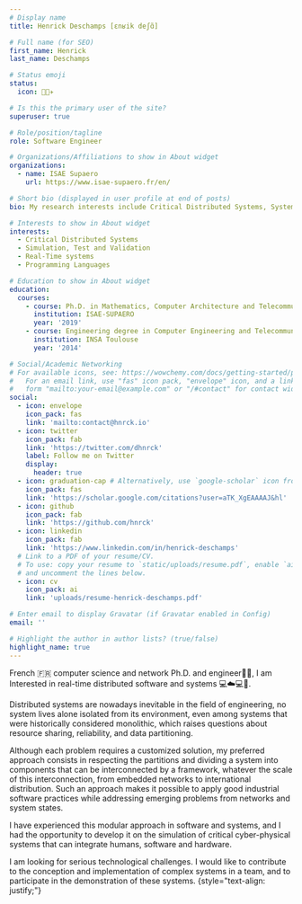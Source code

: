 ```yaml
---
# Display name
title: Henrick Deschamps [ɛnʁik deʃɑ̃]

# Full name (for SEO)
first_name: Henrick
last_name: Deschamps

# Status emoji
status:
  icon: 🧑‍💻✈️

# Is this the primary user of the site?
superuser: true

# Role/position/tagline
role: Software Engineer

# Organizations/Affiliations to show in About widget
organizations:
  - name: ISAE Supaero
    url: https://www.isae-supaero.fr/en/

# Short bio (displayed in user profile at end of posts)
bio: My research interests include Critical Distributed Systems, Systems Validation and Programming Languages

# Interests to show in About widget
interests:
  - Critical Distributed Systems
  - Simulation, Test and Validation
  - Real-Time systems
  - Programming Languages

# Education to show in About widget
education:
  courses:
    - course: Ph.D. in Mathematics, Computer Architecture and Telecommunication Networks
      institution: ISAE-SUPAERO
      year: '2019'
    - course: Engineering degree in Computer Engineering and Telecommunication Networks
      institution: INSA Toulouse
      year: '2014'

# Social/Academic Networking
# For available icons, see: https://wowchemy.com/docs/getting-started/page-builder/#icons
#   For an email link, use "fas" icon pack, "envelope" icon, and a link in the
#   form "mailto:your-email@example.com" or "/#contact" for contact widget.
social:
  - icon: envelope
    icon_pack: fas
    link: 'mailto:contact@hnrck.io'
  - icon: twitter
    icon_pack: fab
    link: 'https://twitter.com/dhnrck'
    label: Follow me on Twitter
    display:
      header: true
  - icon: graduation-cap # Alternatively, use `google-scholar` icon from `ai` icon pack
    icon_pack: fas
    link: 'https://scholar.google.com/citations?user=aTK_XgEAAAAJ&hl'
  - icon: github
    icon_pack: fab
    link: 'https://github.com/hnrck'
  - icon: linkedin
    icon_pack: fab
    link: 'https://www.linkedin.com/in/henrick-deschamps'
  # Link to a PDF of your resume/CV.
  # To use: copy your resume to `static/uploads/resume.pdf`, enable `ai` icons in `params.yaml`,
  # and uncomment the lines below.
  - icon: cv
    icon_pack: ai
    link: 'uploads/resume-henrick-deschamps.pdf'

# Enter email to display Gravatar (if Gravatar enabled in Config)
email: ''

# Highlight the author in author lists? (true/false)
highlight_name: true
---
```


French :fr: computer science and network Ph.D. and engineer:man:‍:computer:, I am Interested in real-time distributed software and systems :computer::cloud::computer::flight_departure:.

Distributed systems are nowadays inevitable in the field of engineering, no system lives alone isolated from its environment, even among systems that were historically considered monolithic, which raises questions about resource sharing, reliability, and data partitioning.

Although each problem requires a customized solution, my preferred approach consists in respecting the partitions and dividing a system into components that can be interconnected by a framework, whatever the scale of this interconnection, from embedded networks to international distribution.
Such an approach makes it possible to apply good industrial software practices while addressing emerging problems from networks and system states.

I have experienced this modular approach in software and systems, and I had the opportunity to develop it on the simulation of critical cyber-physical systems that can integrate humans, software and hardware.

I am looking for serious technological challenges.
I would like to contribute to the conception and implementation of complex systems in a team, and to participate in the demonstration of these systems.
{style="text-align: justify;"}
